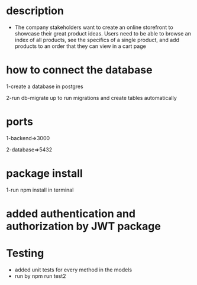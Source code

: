 # description
- The company stakeholders want to create an online storefront to showcase their great product ideas. Users need to be able to browse an index of all products, see the specifics of a single product, and add products to an order that they can view in a cart page

# how to connect the database
1-create a database in postgres

2-run db-migrate up to run migrations and create tables automatically

# ports
1-backend=>3000

2-database=>5432

# package install
1-run npm install in terminal
 
# added authentication and authorization by JWT package
# Testing
- added unit tests for every method in the models
- run by npm run test2
